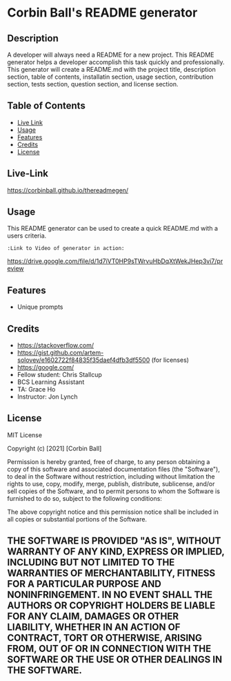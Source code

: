 # Corbin Ball's README generator

## Description
A developer will always need a README for a new project. This README generator helps a developer accomplish this task quickly and professionally. This generator will create a README.md with the project title, description section, table of contents, installatin section, usage section, contribution section, tests section, question section, and license section.



## Table of Contents
- [Live Link](#live-link)
- [Usage](#usage)
- [Features](#features)
- [Credits](#credits)
- [License](#license)

## Live-Link
https://corbinball.github.io/thereadmegen/


## Usage
This README generator can be used to create a quick README.md with a users criteria. 
    
    :Link to Video of generator in action:

https://drive.google.com/file/d/1d7iVT0HP9sTWrvuHbDqXtWekJHep3vi7/preview


## Features
- Unique prompts

## Credits
- https://stackoverflow.com/
- https://gist.github.com/artem-solovev/e1602722f84835f35daef4dfb3df5500 (for licenses)
- https://google.com/
- Fellow student: Chris Stallcup
- BCS Learning Assistant
- TA: Grace Ho
- Instructor: Jon Lynch


## License
MIT License

Copyright (c) [2021] [Corbin Ball]

Permission is hereby granted, free of charge, to any person obtaining a copy
of this software and associated documentation files (the "Software"), to deal
in the Software without restriction, including without limitation the rights
to use, copy, modify, merge, publish, distribute, sublicense, and/or sell
copies of the Software, and to permit persons to whom the Software is
furnished to do so, subject to the following conditions:

The above copyright notice and this permission notice shall be included in all
copies or substantial portions of the Software.

THE SOFTWARE IS PROVIDED "AS IS", WITHOUT WARRANTY OF ANY KIND, EXPRESS OR
IMPLIED, INCLUDING BUT NOT LIMITED TO THE WARRANTIES OF MERCHANTABILITY,
FITNESS FOR A PARTICULAR PURPOSE AND NONINFRINGEMENT. IN NO EVENT SHALL THE
AUTHORS OR COPYRIGHT HOLDERS BE LIABLE FOR ANY CLAIM, DAMAGES OR OTHER
LIABILITY, WHETHER IN AN ACTION OF CONTRACT, TORT OR OTHERWISE, ARISING FROM,
OUT OF OR IN CONNECTION WITH THE SOFTWARE OR THE USE OR OTHER DEALINGS IN THE
SOFTWARE.
---
